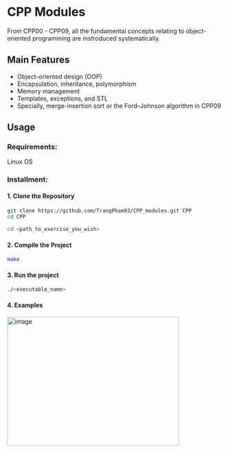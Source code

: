 # CPP Modules

From CPP00 - CPP09, all the fundamental concepts relating to object-oriented programming are instroduced systematically.

## Main Features

- Object-oriented design (OOP)
- Encapsulation, inheritance, polymorphism
- Memory management
- Templates, exceptions, and STL
- Specially, merge-insertion sort or the Ford–Johnson algorithm in CPP09

## Usage
### Requirements:
Linux OS

### Installment:
#### 1. Clone the Repository

```bash
git clone https://github.com/TrangPham93/CPP_modules.git CPP
cd CPP
```
```bash
cd <path_to_exercise_you_wish>
```


#### 2. Compile the Project 

```bash
make
```

#### 3. Run the project

```bash
./<executable_name>
```

#### 4. Examples
<img width="400" height="300" alt="image" src="https://github.com/user-attachments/assets/a123d99f-f1b8-4154-bc4f-91af92bb87ad" />



